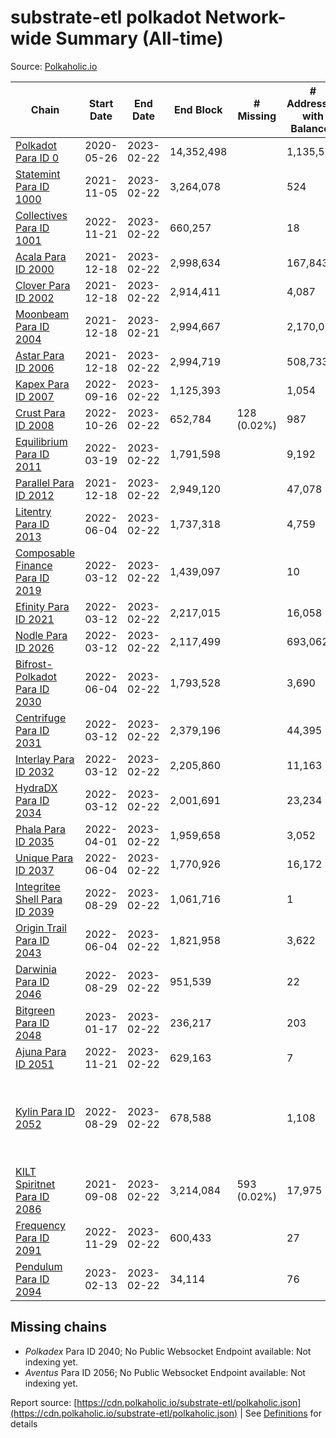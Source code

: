 # substrate-etl polkadot Network-wide Summary (All-time)

Source: [Polkaholic.io](https://polkaholic.io)


| Chain            | Start Date | End Date | End Block | # Missing | # Addresses with Balances | Crawling Status |
| ---------------- | ---------- | ---------| --------- | --------- | ------------------------- | --------------- |
| [Polkadot Para ID 0](/polkadot/0-polkadot) | 2020-05-26 | 2023-02-22 | 14,352,498 |   | 1,135,572 |  |
| [Statemint Para ID 1000](/polkadot/1000-statemint) | 2021-11-05 | 2023-02-22 | 3,264,078 |   | 524 |  |
| [Collectives Para ID 1001](/polkadot/1001-collectives) | 2022-11-21 | 2023-02-22 | 660,257 |   | 18 |  |
| [Acala Para ID 2000](/polkadot/2000-acala) | 2021-12-18 | 2023-02-22 | 2,998,634 |   | 167,843 |  |
| [Clover Para ID 2002](/polkadot/2002-clover) | 2021-12-18 | 2023-02-22 | 2,914,411 |   | 4,087 |  |
| [Moonbeam Para ID 2004](/polkadot/2004-moonbeam) | 2021-12-18 | 2023-02-21 | 2,994,667 |   | 2,170,015 |  |
| [Astar Para ID 2006](/polkadot/2006-astar) | 2021-12-18 | 2023-02-22 | 2,994,719 |   | 508,733 |  |
| [Kapex Para ID 2007](/polkadot/2007-kapex) | 2022-09-16 | 2023-02-22 | 1,125,393 |   | 1,054 |  |
| [Crust Para ID 2008](/polkadot/2008-crust) | 2022-10-26 | 2023-02-22 | 652,784 | 128 (0.02%) | 987 |  |
| [Equilibrium Para ID 2011](/polkadot/2011-equilibrium) | 2022-03-19 | 2023-02-22 | 1,791,598 |   | 9,192 |  |
| [Parallel Para ID 2012](/polkadot/2012-parallel) | 2021-12-18 | 2023-02-22 | 2,949,120 |   | 47,078 |  |
| [Litentry Para ID 2013](/polkadot/2013-litentry) | 2022-06-04 | 2023-02-22 | 1,737,318 |   | 4,759 |  |
| [Composable Finance Para ID 2019](/polkadot/2019-composable) | 2022-03-12 | 2023-02-22 | 1,439,097 |   | 10 |  |
| [Efinity Para ID 2021](/polkadot/2021-efinity) | 2022-03-12 | 2023-02-22 | 2,217,015 |   | 16,058 |  |
| [Nodle Para ID 2026](/polkadot/2026-nodle) | 2022-03-12 | 2023-02-22 | 2,117,499 |   | 693,062 |  |
| [Bifrost-Polkadot Para ID 2030](/polkadot/2030-bifrost-dot) | 2022-06-04 | 2023-02-22 | 1,793,528 |   | 3,690 |  |
| [Centrifuge Para ID 2031](/polkadot/2031-centrifuge) | 2022-03-12 | 2023-02-22 | 2,379,196 |   | 44,395 |  |
| [Interlay Para ID 2032](/polkadot/2032-interlay) | 2022-03-12 | 2023-02-22 | 2,205,860 |   | 11,163 |  |
| [HydraDX Para ID 2034](/polkadot/2034-hydradx) | 2022-03-12 | 2023-02-22 | 2,001,691 |   | 23,234 |  |
| [Phala Para ID 2035](/polkadot/2035-phala) | 2022-04-01 | 2023-02-22 | 1,959,658 |   | 3,052 |  |
| [Unique Para ID 2037](/polkadot/2037-unique) | 2022-06-04 | 2023-02-22 | 1,770,926 |   | 16,172 |  |
| [Integritee Shell Para ID 2039](/polkadot/2039-integritee-shell) | 2022-08-29 | 2023-02-22 | 1,061,716 |   | 1 |  |
| [Origin Trail Para ID 2043](/polkadot/2043-origintrail) | 2022-06-04 | 2023-02-22 | 1,821,958 |   | 3,622 |  |
| [Darwinia Para ID 2046](/polkadot/2046-darwinia) | 2022-08-29 | 2023-02-22 | 951,539 |   | 22 |  |
| [Bitgreen Para ID 2048](/polkadot/2048-bitgreen) | 2023-01-17 | 2023-02-22 | 236,217 |   | 203 |  |
| [Ajuna Para ID 2051](/polkadot/2051-ajuna) | 2022-11-21 | 2023-02-22 | 629,163 |   | 7 |  |
| [Kylin Para ID 2052](/polkadot/2052-kylin) | 2022-08-29 | 2023-02-22 | 678,588 |   | 1,108 | Only partial index available: Network endpoint unreliable |
| [KILT Spiritnet Para ID 2086](/polkadot/2086-kilt) | 2021-09-08 | 2023-02-22 | 3,214,084 | 593 (0.02%) | 17,975 |  |
| [Frequency Para ID 2091](/polkadot/2091-frequency) | 2022-11-29 | 2023-02-22 | 600,433 |   | 27 |  |
| [Pendulum Para ID 2094](/polkadot/2094-pendulum) | 2023-02-13 | 2023-02-22 | 34,114 |   | 76 |  |

## Missing chains


* *Polkadex* Para ID 2040; No Public Websocket Endpoint available: Not indexing yet.
* *Aventus* Para ID 2056; No Public Websocket Endpoint available: Not indexing yet.

Report source: [https://cdn.polkaholic.io/substrate-etl/polkaholic.json](https://cdn.polkaholic.io/substrate-etl/polkaholic.json) | See [Definitions](/DEFINITIONS.md) for details
